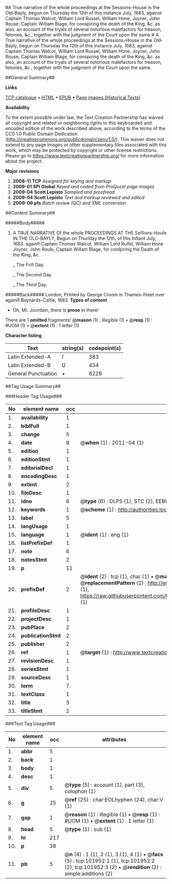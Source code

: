 #A True narrative of the whole proceedings at the Sessions-House in the Old-Bayly, begun on Thursday the 12th of this instance July, 1683, against Captain Thomas Walcot, William Lord Russel, William Hone, Joyner, John Rouse, Captain William Blage, for conspiring the death of the King, &c. as also, an account of the tryals of several notorious malefactors for treason, felonies, &c., together with the judgment of the Court upon the same.#
A True narrative of the whole proceedings at the Sessions-House in the Old-Bayly, begun on Thursday the 12th of this instance July, 1683, against Captain Thomas Walcot, William Lord Russel, William Hone, Joyner, John Rouse, Captain William Blage, for conspiring the death of the King, &c. as also, an account of the tryals of several notorious malefactors for treason, felonies, &c., together with the judgment of the Court upon the same.

##General Summary##

**Links**

[TCP catalogue](http://www.ota.ox.ac.uk/tcp/)  • 
[HTML](http://tei.it.ox.ac.uk/tcp/Texts-HTML/free/A63/A63621.html)  • 
[EPUB](http://tei.it.ox.ac.uk/tcp/Texts-EPUB/free/A63/A63621.epub) • 
[Page images (Historical Texts)](https://historicaltexts.jisc.ac.uk/eebo-13801895e)

**Availability**

To the extent possible under law, the Text Creation Partnership has waived all copyright and related or neighboring rights to this keyboarded and encoded edition of the work described above, according to the terms of the CC0 1.0 Public Domain Dedication (http://creativecommons.org/publicdomain/zero/1.0/). This waiver does not extend to any page images or other supplementary files associated with this work, which may be protected by copyright or other license restrictions. Please go to https://www.textcreationpartnership.org/ for more information about the project.

**Major revisions**

1. __2008-11__ __TCP__ *Assigned for keying and markup*
1. __2009-01__ __SPi Global__ *Keyed and coded from ProQuest page images*
1. __2009-04__ __Scott Lepisto__ *Sampled and proofread*
1. __2009-04__ __Scott Lepisto__ *Text and markup reviewed and edited*
1. __2009-09__ __pfs__ *Batch review (QC) and XML conversion*

##Content Summary##

#####Body#####

1. A TRUE NARRATIVE Of the whole PROCEEDINGS AT THE Seſſions-Houſe IN THE OLD-BAYLY, Begun on Thurſday the 12th. of this Inſtant July, 1683. againſt Captain Thomas Walcot, William Lord Ruſſel, William Hone Joyner, John Rouſe, Captain Willam Blage, for conſpiring the Death of the King, &c.

    _ The Firſt Day.

    _ The Second Day.

    _ The Third Day.

#####Back#####
London, Printed by George Croom in Thames-ſtreet over againſt Baynards-Caſtle, 1683.
**Types of content**

  * Oh, Mr. Jourdain, there is **prose** in there!

There are 1 **omitted** fragments! 
 @__reason__ (1) : illegible (1)  •  @__resp__ (1) : #UOM (1)  •  @__extent__ (1) : 1 letter (1)

**Character listing**


|Text|string(s)|codepoint(s)|
|---|---|---|
|Latin Extended-A|ſ|383|
|Latin Extended-B|Ʋ|434|
|General Punctuation|•|8226|

##Tag Usage Summary##

###Header Tag Usage###

|No|element name|occ|attributes|
|---|---|---|---|
|1.|__availability__|1||
|2.|__biblFull__|1||
|3.|__change__|5||
|4.|__date__|8| @__when__ (1) : 2011-04 (1)|
|5.|__edition__|1||
|6.|__editionStmt__|1||
|7.|__editorialDecl__|1||
|8.|__encodingDesc__|1||
|9.|__extent__|2||
|10.|__fileDesc__|1||
|11.|__idno__|6| @__type__ (6) : DLPS (1), STC (2), EEBO-CITATION (1), OCLC (1), VID (1)|
|12.|__keywords__|1| @__scheme__ (1) : http://authorities.loc.gov/ (1)|
|13.|__label__|5||
|14.|__langUsage__|1||
|15.|__language__|1| @__ident__ (1) : eng (1)|
|16.|__listPrefixDef__|1||
|17.|__note__|6||
|18.|__notesStmt__|2||
|19.|__p__|11||
|20.|__prefixDef__|2| @__ident__ (2) : tcp (1), char (1)  •  @__matchPattern__ (2) : ([0-9\-]+):([0-9IVX]+) (1), (.+) (1)  •  @__replacementPattern__ (2) : http://eebo.chadwyck.com/downloadtiff?vid=$1&page=$2 (1), https://raw.githubusercontent.com/textcreationpartnership/Texts/master/tcpchars.xml#$1 (1)|
|21.|__profileDesc__|1||
|22.|__projectDesc__|1||
|23.|__pubPlace__|2||
|24.|__publicationStmt__|2||
|25.|__publisher__|2||
|26.|__ref__|1| @__target__ (1) : http://www.textcreationpartnership.org/docs/. (1)|
|27.|__revisionDesc__|1||
|28.|__seriesStmt__|1||
|29.|__sourceDesc__|1||
|30.|__term__|7||
|31.|__textClass__|1||
|32.|__title__|3||
|33.|__titleStmt__|2||


###Text Tag Usage###

|No|element name|occ|attributes|
|---|---|---|---|
|1.|__abbr__|5||
|2.|__back__|1||
|3.|__body__|1||
|4.|__desc__|1||
|5.|__div__|5| @__type__ (5) : account (1), part (3), colophon (1)|
|6.|__g__|25| @__ref__ (25) : char:EOLhyphen (24), char:V (1)|
|7.|__gap__|1| @__reason__ (1) : illegible (1)  •  @__resp__ (1) : #UOM (1)  •  @__extent__ (1) : 1 letter (1)|
|8.|__head__|5| @__type__ (1) : sub (1)|
|9.|__hi__|217||
|10.|__p__|38||
|11.|__pb__|5| @__n__ (4) : 1 (1), 2 (1), 3 (1), 4 (1)  •  @__facs__ (5) : tcp:101952:1 (1), tcp:101952:2 (2), tcp:101952:3 (2)  •  @__rendition__ (2) : simple:additions (2)|
